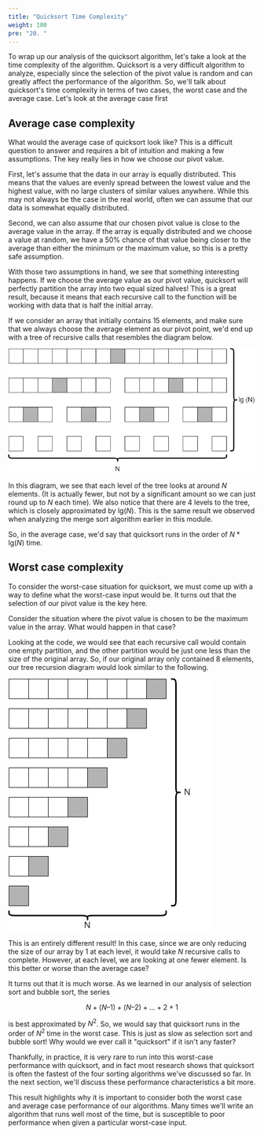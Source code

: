 ```yaml
---
title: "Quicksort Time Complexity"
weight: 100
pre: "20. "
---
```

To wrap up our analysis of the quicksort algorithm, let's take a look at the time complexity of the algorithm. Quicksort is a very difficult algorithm to analyze, especially since the selection of the pivot value is random and can greatly affect the performance of the algorithm. So, we'll talk about quicksort's time complexity in terms of two cases, the worst case and the average case. Let's look at the average case first

## Average case complexity

What would the average case of quicksort look like? This is a difficult question to answer and requires a bit of intuition and making a few assumptions. The key really lies in how we choose our pivot value. 

First, let's assume that the data in our array is equally distributed. This means that the values are evenly spread between the lowest value and the highest value, with no large clusters of similar values anywhere. While this may not always be the case in the real world, often we can assume that our data is somewhat equally distributed.

Second, we can also assume that our chosen pivot value is close to the average value in the array. If the array is equally distributed and we choose a value at random, we have a $50\%$ chance of that value being closer to the average than either the minimum or the maximum value, so this is a pretty safe assumption.

With those two assumptions in hand, we see that something interesting happens. If we choose the average value as our pivot value, quicksort will perfectly partition the array into two equal sized halves! This is a great result, because it means that each recursive call to the function will be working with data that is half the initial array.

If we consider an array that initially contains $15$ elements, and make sure that we always choose the average element as our pivot point, we'd end up with a tree of recursive calls that resembles the diagram below.

![Quicksort Time Tree 1](/images/7/7.20.quicktime.png)
 
In this diagram, we see that each level of the tree looks at around $N$ elements. (It is actually fewer, but not by a significant amount so we can just round up to $N$ each time). We also notice that there are 4 levels to the tree, which is closely approximated by $\text{lg}(N)$. This is the same result we observed when analyzing the merge sort algorithm earlier in this module. 

So, in the average case, we'd say that quicksort runs in the order of $N * \text{lg}(N)$ time. 

## Worst case complexity

To consider the worst-case situation for quicksort, we must come up with a way to define what the worst-case input would be. It turns out that the selection of our pivot value is the key here.

Consider the situation where the pivot value is chosen to be the maximum value in the array. What would happen in that case? 

Looking at the code, we would see that each recursive call would contain one empty partition, and the other partition would be just one less than the size of the original array. So, if our original array only contained 8 elements, our tree recursion diagram would look similar to the following. 

![Quicksort Time Tree 2](/images/7/7.20.quicktime2.png)
 
This is an entirely different result! In this case, since we are only reducing the size of our array by 1 at each level, it would take $N$ recursive calls to complete. However, at each level, we are looking at one fewer element. Is this better or worse than the average case?

It turns out that it is much worse. As we learned in our analysis of selection sort and bubble sort, the series

$$
N + (N – 1) + (N – 2) + ... + 2 + 1
$$

is best approximated by $N^2$. So, we would say that quicksort runs in the order of $N^2$ time in the worst case. This is just as slow as selection sort and bubble sort! Why would we ever call it "quicksort" if it isn't any faster?

Thankfully, in practice, it is very rare to run into this worst-case performance with quicksort, and in fact most research shows that quicksort is often the fastest of the four sorting algorithms we've discussed so far. In the next section, we'll discuss these performance characteristics a bit more. 

This result highlights why it is important to consider both the worst case and average case performance of our algorithms. Many times we'll write an algorithm that runs well most of the time, but is susceptible to poor performance when given a particular worst-case input. 

